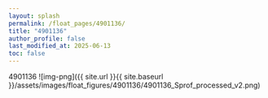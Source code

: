 ```yaml
---
layout: splash
permalink: /float_pages/4901136/
title: "4901136"
author_profile: false
last_modified_at: 2025-06-13
toc: false
---
```

 
4901136
![img-png]({{ site.url }}{{ site.baseurl }}/assets/images/float_figures/4901136/4901136_Sprof_processed_v2.png)